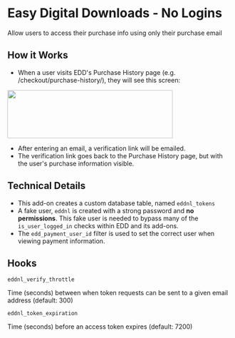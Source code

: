 # Easy Digital Downloads - No Logins
Allow users to access their purchase info using only their purchase email

## How it Works

* When a user visits EDD's Purchase History page (e.g. /checkout/purchase-history/), they will see this screen:

<img src="http://i.imgur.com/pc4FFAp.png" width="371" height="108" />

* After entering an email, a verification link will be emailed.
* The verification link goes back to the Purchase History page, but with the user's purchase information visible.

## Technical Details

* This add-on creates a custom database table, named `eddnl_tokens`
* A fake user, `eddnl` is created with a strong password and **no permissions**. This fake user is needed to bypass many of the `is_user_logged_in` checks within EDD and its add-ons.
* The `edd_payment_user_id` filter is used to set the correct user when viewing payment information.

## Hooks

`eddnl_verify_throttle`

Time (seconds) between when token requests can be sent to a given email address (default: 300)

`eddnl_token_expiration`

Time (seconds) before an access token expires (default: 7200)
